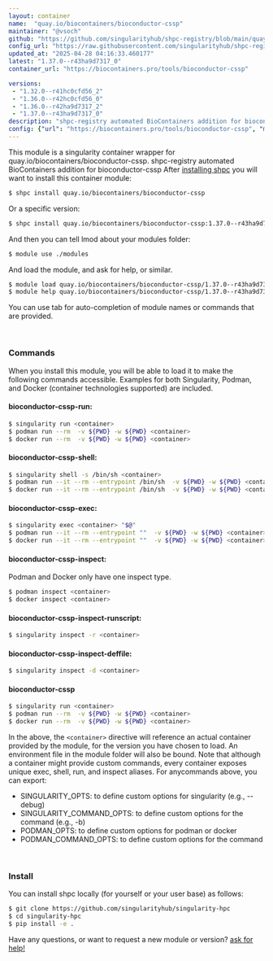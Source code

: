 ```yaml
---
layout: container
name:  "quay.io/biocontainers/bioconductor-cssp"
maintainer: "@vsoch"
github: "https://github.com/singularityhub/shpc-registry/blob/main/quay.io/biocontainers/bioconductor-cssp/container.yaml"
config_url: "https://raw.githubusercontent.com/singularityhub/shpc-registry/main/quay.io/biocontainers/bioconductor-cssp/container.yaml"
updated_at: "2025-04-28 04:16:33.460177"
latest: "1.37.0--r43ha9d7317_0"
container_url: "https://biocontainers.pro/tools/bioconductor-cssp"

versions:
 - "1.32.0--r41hc0cfd56_2"
 - "1.36.0--r42hc0cfd56_0"
 - "1.36.0--r42ha9d7317_2"
 - "1.37.0--r43ha9d7317_0"
description: "shpc-registry automated BioContainers addition for bioconductor-cssp"
config: {"url": "https://biocontainers.pro/tools/bioconductor-cssp", "maintainer": "@vsoch", "description": "shpc-registry automated BioContainers addition for bioconductor-cssp", "latest": {"1.37.0--r43ha9d7317_0": "sha256:a6721908f96792749a1c96a2d3d59687c4aabfb9fa1b16e85232f567417e9501"}, "tags": {"1.32.0--r41hc0cfd56_2": "sha256:bec862d16af719eab5e1569ced5073591041757b114c77e78aba1c24c21361c2", "1.36.0--r42hc0cfd56_0": "sha256:e55cc7a51ec2b4a8553d489bd6630727da9bf631c1239c8a1f39e71de9055041", "1.36.0--r42ha9d7317_2": "sha256:9fcbb7c2d4fa58ba32827d003fa69d4d3c878d5ddaf29b82f73f1ae0a57aa04c", "1.37.0--r43ha9d7317_0": "sha256:a6721908f96792749a1c96a2d3d59687c4aabfb9fa1b16e85232f567417e9501"}, "docker": "quay.io/biocontainers/bioconductor-cssp"}
---
```


This module is a singularity container wrapper for quay.io/biocontainers/bioconductor-cssp.
shpc-registry automated BioContainers addition for bioconductor-cssp
After [installing shpc](#install) you will want to install this container module:


```bash
$ shpc install quay.io/biocontainers/bioconductor-cssp
```

Or a specific version:

```bash
$ shpc install quay.io/biocontainers/bioconductor-cssp:1.37.0--r43ha9d7317_0
```

And then you can tell lmod about your modules folder:

```bash
$ module use ./modules
```

And load the module, and ask for help, or similar.

```bash
$ module load quay.io/biocontainers/bioconductor-cssp/1.37.0--r43ha9d7317_0
$ module help quay.io/biocontainers/bioconductor-cssp/1.37.0--r43ha9d7317_0
```

You can use tab for auto-completion of module names or commands that are provided.

<br>

### Commands

When you install this module, you will be able to load it to make the following commands accessible.
Examples for both Singularity, Podman, and Docker (container technologies supported) are included.

#### bioconductor-cssp-run:

```bash
$ singularity run <container>
$ podman run --rm  -v ${PWD} -w ${PWD} <container>
$ docker run --rm  -v ${PWD} -w ${PWD} <container>
```

#### bioconductor-cssp-shell:

```bash
$ singularity shell -s /bin/sh <container>
$ podman run --it --rm --entrypoint /bin/sh  -v ${PWD} -w ${PWD} <container>
$ docker run --it --rm --entrypoint /bin/sh  -v ${PWD} -w ${PWD} <container>
```

#### bioconductor-cssp-exec:

```bash
$ singularity exec <container> "$@"
$ podman run --it --rm --entrypoint ""  -v ${PWD} -w ${PWD} <container> "$@"
$ docker run --it --rm --entrypoint ""  -v ${PWD} -w ${PWD} <container> "$@"
```

#### bioconductor-cssp-inspect:

Podman and Docker only have one inspect type.

```bash
$ podman inspect <container>
$ docker inspect <container>
```

#### bioconductor-cssp-inspect-runscript:

```bash
$ singularity inspect -r <container>
```

#### bioconductor-cssp-inspect-deffile:

```bash
$ singularity inspect -d <container>
```



#### bioconductor-cssp

```bash
$ singularity run <container>
$ podman run --rm  -v ${PWD} -w ${PWD} <container>
$ docker run --rm  -v ${PWD} -w ${PWD} <container>
```


In the above, the `<container>` directive will reference an actual container provided
by the module, for the version you have chosen to load. An environment file in the
module folder will also be bound. Note that although a container
might provide custom commands, every container exposes unique exec, shell, run, and
inspect aliases. For anycommands above, you can export:

 - SINGULARITY_OPTS: to define custom options for singularity (e.g., --debug)
 - SINGULARITY_COMMAND_OPTS: to define custom options for the command (e.g., -b)
 - PODMAN_OPTS: to define custom options for podman or docker
 - PODMAN_COMMAND_OPTS: to define custom options for the command

<br>

### Install

You can install shpc locally (for yourself or your user base) as follows:

```bash
$ git clone https://github.com/singularityhub/singularity-hpc
$ cd singularity-hpc
$ pip install -e .
```

Have any questions, or want to request a new module or version? [ask for help!](https://github.com/singularityhub/singularity-hpc/issues)